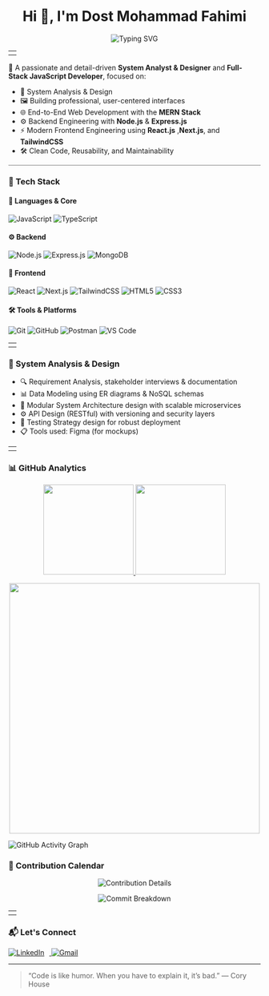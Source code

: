 <h1 align="center">Hi 👋, I'm Dost Mohammad Fahimi</h1>

<p align="center">
  <img src="https://readme-typing-svg.herokuapp.com?font=Fira+Code&size=24&duration=3000&pause=1000&color=38BCF7&center=true&vCenter=true&width=500&lines=System+Analyst+%26+Designer;Frontend+Engineer+%7C+React+%2F+Next.js;MERN+Stack+Developer;Clean+Code+%7C+Systematic+Thinking;Open+Source+Enthusiast+%F0%9F%A4%96" alt="Typing SVG" />
</p>

<table><tr><td><img src="https://raw.githubusercontent.com/kalpak92/kalpak92/master/images/line.gif" width="100%" height="1"></td></tr></table>

🎯 A passionate and detail-driven **System Analyst & Designer** and **Full-Stack JavaScript Developer**, focused on:

- 🧠 System Analysis & Design  
- 🖼️ Building professional, user-centered interfaces
- 🌐 End-to-End Web Development with the **MERN Stack**  
- ⚙️ Backend Engineering with **Node.js** & **Express.js**   
- ⚡ Modern Frontend Engineering using **React.js** ,**Next.js**, and **TailwindCSS**   
- 🛠 Clean Code, Reusability, and Maintainability  

<hr style="height:0.5px; border:none; color:gray; background-color:gray; margin: 4px 0;">

### 🚀 Tech Stack

#### 🧩 Languages & Core
![JavaScript](https://img.shields.io/badge/-JavaScript-F7DF1E?style=flat-square&logo=javascript&logoColor=black)
![TypeScript](https://img.shields.io/badge/-TypeScript-3178C6?style=flat-square&logo=typescript&logoColor=white)

#### ⚙️ Backend
![Node.js](https://img.shields.io/badge/-Node.js-339933?style=flat-square&logo=nodedotjs&logoColor=white)
![Express.js](https://img.shields.io/badge/-Express.js-000000?style=flat-square&logo=express&logoColor=white)
![MongoDB](https://img.shields.io/badge/-MongoDB-47A248?style=flat-square&logo=mongodb&logoColor=white)

#### 🎨 Frontend
![React](https://img.shields.io/badge/-React-61DAFB?style=flat-square&logo=react&logoColor=black)
![Next.js](https://img.shields.io/badge/-Next.js-000000?style=flat-square&logo=next.js&logoColor=white)
![TailwindCSS](https://img.shields.io/badge/-TailwindCSS-38B2AC?style=flat-square&logo=tailwind-css&logoColor=white)
![HTML5](https://img.shields.io/badge/-HTML5-E34F26?style=flat-square&logo=html5&logoColor=white)
![CSS3](https://img.shields.io/badge/-CSS3-1572B6?style=flat-square&logo=css3&logoColor=white)

#### 🛠 Tools & Platforms
![Git](https://img.shields.io/badge/-Git-F05032?style=flat-square&logo=git&logoColor=white)
![GitHub](https://img.shields.io/badge/-GitHub-181717?style=flat-square&logo=github&logoColor=white)
![Postman](https://img.shields.io/badge/-Postman-FF6C37?style=flat-square&logo=postman&logoColor=white)
![VS Code](https://img.shields.io/badge/-VS%20Code-007ACC?style=flat-square&logo=visual-studio-code&logoColor=white)

<table><tr><td><img src="https://raw.githubusercontent.com/kalpak92/kalpak92/master/images/line.gif" width="100%" height="1"></td></tr></table>

### 🧠 System Analysis & Design

- 🔍 Requirement Analysis, stakeholder interviews & documentation
- 📊 Data Modeling using ER diagrams & NoSQL schemas
- 🧩 Modular System Architecture design with scalable microservices
- ⚙️ API Design (RESTful) with versioning and security layers
- 🧪 Testing Strategy design for robust deployment
- 📋 Tools used: Figma (for mockups)

<table><tr><td><img src="https://raw.githubusercontent.com/kalpak92/kalpak92/master/images/line.gif" width="100%" height="1"></td></tr></table>

### 📊 GitHub Analytics

<p align="center">
  <a href="https://github.com/DostMohammadFahimi">
    <img height="180em" src="https://github-readme-stats.vercel.app/api?username=DostMohammadFahimi&show_icons=true&count_private=true&theme=algolia&hide_border=true&include_all_commits=true&hide=issues" />
    <img height="180em" src="https://github-readme-stats.vercel.app/api/top-langs/?username=DostMohammadFahimi&layout=compact&theme=algolia&hide_border=true&langs_count=6" />
  </a>
</p>

<p align="center">
  <a href="https://github.com/DostMohammadFahimi">
    <img width="500" src="https://github-readme-streak-stats.herokuapp.com/?user=DostMohammadFahimi&theme=algolia&hide_border=true" />
  </a>
</p>





![GitHub Activity Graph](https://github-readme-activity-graph.vercel.app/graph?username=DostMohammadFahimi&theme=react-dark)

### 📅 Contribution Calendar

<p align="center">
  <img src="https://github-profile-summary-cards.vercel.app/api/cards/profile-details?username=DostMohammadFahimi&theme=github_dark" alt="Contribution Details" />
</p>

<p align="center">
  <img src="https://github-profile-summary-cards.vercel.app/api/cards/productive-time?username=DostMohammadFahimi&theme=github_dark&utcOffset=4.5" alt="Commit Breakdown" />
</p>

<table><tr><td><img src="https://raw.githubusercontent.com/kalpak92/kalpak92/master/images/line.gif" width="100%" height="1"></td></tr></table>

### 📬 Let's Connect

<p align="left">
  <a href="https://www.linkedin.com/in/dost-mohammad-fahimi/" target="_blank">
    <img src="https://img.icons8.com/color/48/000000/linkedin.png" alt="LinkedIn" style="margin-right: 10px;"/>
  </a>
  <a href="mailto:dmfahimiiiii730@gmail.com">
    <img src="https://img.icons8.com/color/48/000000/gmail-new.png" alt="Gmail"/>
  </a>
</p>

---

> “Code is like humor. When you have to explain it, it’s bad.” — Cory House

